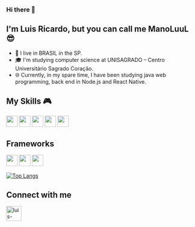 ### Hi there 👋
## I'm Luis Ricardo, but you can call me ManoLuuL :sunglasses:
- :night_with_stars: I live in BRASIL in the SP.
- :mortar_board: I'm studying computer science at UNISAGRADO – Centro Universitário Sagrado Coração.
- :globe_with_meridians: Currently, in my spare time, I have been studying java web programming, back end in Node.js and React Native.


## My Skills :video_game:
<img src="https://img.shields.io/badge/C%23-239120?style=for-the-badge&logo=c-sharp&logoColor=white" height="30" style="max-width:100%;"></img>
<img src="https://img.shields.io/badge/HTML5-E34F26?style=for-the-badge&logo=html5&logoColor=white" height="30" style="max-width:100%;"></img>
<img src="https://img.shields.io/badge/C-00599C?style=for-the-badge&logo=c&logoColor=white" height="30" style="max-width:100%;"></img>
<img src="https://img.shields.io/badge/Java-ED8B00?style=for-the-badge&logo=java&logoColor=white" height="30" style="max-width:100%;"></img>
<img src="https://img.shields.io/badge/MySQL-005C84?style=for-the-badge&logo=mysql&logoColor=white"   height="30" style="max-width:100%;"></img>

## Frameworks 
<img src="https://img.shields.io/badge/Visual_Studio-5C2D91?style=for-the-badge&logo=visual%20studio&logoColor=white" height="30" style="max-width:100%;"></img>
<img src="https://img.shields.io/badge/Bootstrap-563D7C?style=for-the-badge&logo=bootstrap&logoColor=white" height="30" style="max-width:100%;"></img>
<img src="https://img.shields.io/badge/Visual_Studio_Code-0078D4?style=for-the-badge&logo=visual%20studio%20code&logoColor=white" height="30" style="max-width:100%;"></img>

[![Top Langs](https://github-readme-stats.vercel.app/api/top-langs/?username=ManoLuuL)](https://github.com/ManoLuuL/github-readme-stats)

## Connect with me
<a href="https://www.linkedin.com/in/luis-ricardo-coelho-couto-26ba151b4/" target="_blank">
  <img aling="center" alt="luis-linkedin" height="40" width="40" src="https://cdn.jsdelivr.net/gh/devicons/devicon/icons/linkedin/linkedin-original.svg" style="max-width:100%;">
</a>

<!--
**ManoLuuL/ManoLuuL** is a ✨ _special_ ✨ repository because its `README.md` (this file) appears on your GitHub profile.

Here are some ideas to get you started:

- 🔭 I’m currently working on ...
- 🌱 I’m currently learning ...
- 👯 I’m looking to collaborate on ...
- 🤔 I’m looking for help with ...
- 💬 Ask me about ...
- 📫 How to reach me: ...
- 😄 Pronouns: ...
- ⚡ Fun fact: ...
-->
